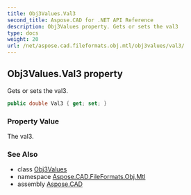 ```yaml
---
title: Obj3Values.Val3
second_title: Aspose.CAD for .NET API Reference
description: Obj3Values property. Gets or sets the val3
type: docs
weight: 20
url: /net/aspose.cad.fileformats.obj.mtl/obj3values/val3/
---
```

## Obj3Values.Val3 property

Gets or sets the val3.

```csharp
public double Val3 { get; set; }
```

### Property Value

The val3.

### See Also

* class [Obj3Values](../)
* namespace [Aspose.CAD.FileFormats.Obj.Mtl](../../obj3values/)
* assembly [Aspose.CAD](../../../)


